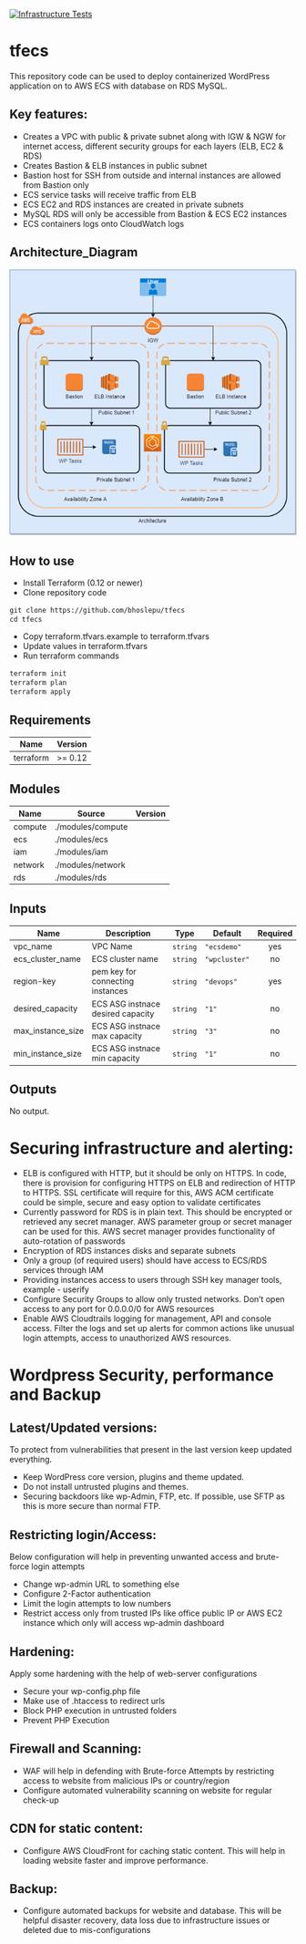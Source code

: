 [![Infrastructure Tests](https://www.bridgecrew.cloud/badges/github/bhoslepu/tfecs/general)](https://www.bridgecrew.cloud/link/badge?vcs=github&fullRepo=bhoslepu%2Ftfecs&benchmark=INFRASTRUCTURE+SECURITY)

# tfecs
This repository code can be used to deploy containerized WordPress application on to AWS ECS with database on RDS MySQL.

## Key features:
* Creates a VPC with public & private subnet along with IGW & NGW for internet access, different security groups for each layers (ELB, EC2 & RDS)
* Creates Bastion & ELB instances in public subnet
* Bastion host for SSH from outside and internal instances are allowed from Bastion only
* ECS service tasks will receive traffic from ELB
* ECS EC2 and RDS instances are created in private subnets
* MySQL RDS will only be accessible from Bastion & ECS EC2 instances
* ECS containers logs onto CloudWatch logs

## Architecture_Diagram
![Architecture_Diagram.png](Architecture_Diagram.png)

## How to use
* Install Terraform (0.12 or newer)
* Clone repository code
```
git clone https://github.com/bhoslepu/tfecs
cd tfecs
```
* Copy terraform.tfvars.example to terraform.tfvars
* Update values in terraform.tfvars
* Run terraform commands
```
terraform init
terraform plan
terraform apply
```

## Requirements

| Name | Version |
|------|---------|
| terraform | >= 0.12 |

## Modules

| Name | Source | Version |
|------|--------|---------|
| compute | ./modules/compute |  |
| ecs | ./modules/ecs |  |
| iam | ./modules/iam |  |
| network | ./modules/network |  |
| rds | ./modules/rds |  |

## Inputs

| Name | Description | Type | Default | Required |
|------|-------------|------|---------|:--------:|
| vpc\_name | VPC Name | `string` | `"ecsdemo"` | yes |
| ecs\_cluster\_name | ECS cluster name | `string` | `"wpcluster"` | no |
| region-key | pem key for connecting instances | `string` | `"devops"` | yes |
| desired\_capacity | ECS ASG instnace desired capacity | `string` | `"1"` | no |
| max\_instance\_size | ECS ASG instnace max capacity | `string` | `"3"` | no |
| min\_instance\_size | ECS ASG instnace min capacity | `string` | `"1"` | no |

## Outputs

No output.


# Securing infrastructure and alerting:
* ELB is configured with HTTP, but it should be only on HTTPS. In code, there is provision for configuring HTTPS on ELB and redirection of HTTP to HTTPS. SSL certificate will require for this, AWS ACM certificate could be simple, secure and easy option to validate certificates
* Currently password for RDS is in plain text. This should be encrypted or retrieved any secret manager. AWS parameter group or secret manager can be used for this. AWS secret manager provides functionality of auto-rotation of passwords
* Encryption of RDS instances disks and separate subnets
* Only a group (of required users) should have access to ECS/RDS services through IAM
* Providing instances access to users through SSH key manager tools, example - userify
* Configure Security Groups to allow only trusted networks. Don’t open access to any port for 0.0.0.0/0 for AWS resources
* Enable AWS Cloudtrails logging for management, API and console access. Filter the logs and set up alerts for common actions like unusual login attempts, access to unauthorized AWS  resources.

# Wordpress Security, performance and Backup
## Latest/Updated versions:
To protect from vulnerabilities that present in the last version keep updated everything.
* Keep WordPress core version, plugins and theme updated. 
* Do not install untrusted plugins and themes.
* Securing backdoors like wp-Admin, FTP, etc. If possible, use SFTP as this is more secure than normal FTP.

## Restricting login/Access:
Below configuration will help in preventing unwanted access and brute-force login attempts
* Change wp-admin URL to something else
* Configure 2-Factor authentication 
* Limit the login attempts to low numbers
* Restrict access only from trusted IPs like office public IP or AWS EC2 instance which only will access wp-admin dashboard

## Hardening:
Apply some hardening with the help of web-server configurations
* Secure your wp-config.php file
* Make use of .htaccess to redirect urls
* Block PHP execution in untrusted folders
* Prevent PHP Execution

## Firewall and Scanning:
* WAF will help in defending with Brute-force Attempts by restricting access to website from malicious IPs or country/region
* Configure automated vulnerability scanning on website for regular check-up

## CDN for static content:
* Configure AWS CloudFront for caching static content. This will help in loading website faster and improve performance.

## Backup:
* Configure automated backups for website and database. This will be helpful disaster recovery, data loss due to infrastructure issues or deleted due to mis-configurations

